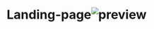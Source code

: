 # Landing-page![preview](https://github.com/Vinothkumar2411/Landing-page/assets/115887272/068dac5d-4da8-473d-b548-5d85697dba6e)
